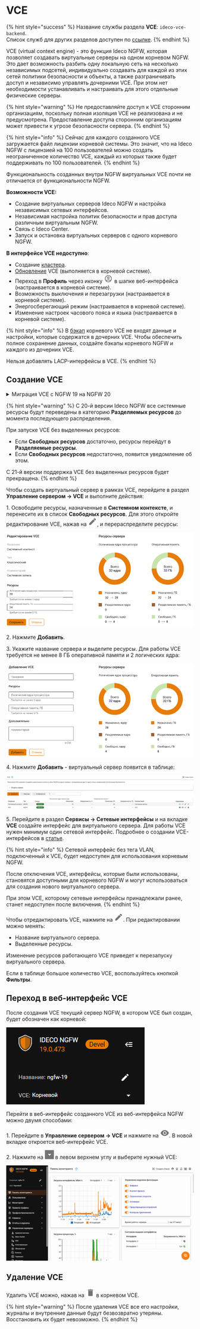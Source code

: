 # VCE

{% hint style="success" %}
Название службы раздела **VCE**: `ideco-vce-backend`. \
Список служб для других разделов доступен по [ссылке](/settings/server-management/terminal/README.md).
{% endhint %}

VCE (virtual context engine) - это функция Ideco NGFW, которая позволяет создавать виртуальные серверы на одном корневом NGFW. Это дает возможность разбить одну локальную сеть на несколько независимых подсетей, индивидуально создавать для каждой из этих сетей политики безопасности и объекты, а также разграничивать доступ и независимо управлять дочерними VCE. При этом нет необходимости устанавливать и настраивать для этого отдельные физические серверы.

{% hint style="warning" %}
Не предоставляйте доступ к VCE сторонним организациям, поскольку полная изоляция VCE не реализована и не предусмотрена. Предоставление доступа сторонним организациям может привести к угрозе безопасности сервера.
{% endhint %}

{% hint style="info" %}
Сейчас для каждого созданного VCE загружается файл лицензии корневой системы. Это значит, что на Ideco NGFW с лицензией на 100 пользователей можно создать неограниченное количество VCE, каждый из которых также будет поддерживать по 100 пользователей.
{% endhint %}

Функциональность созданных внутри NGFW виртуальных VCE почти не отличается от функциональности NGFW.

**Возможности VCE:**
* Создание виртуальных серверов Ideco NGFW и настройка независимых сетевых интерфейсов. 
* Независимая настройка политик безопасности и прав доступа различным виртуальным NGFW.
* Связь с Ideco Center.
* Запуск и остановка виртуальных серверов с одного корневого NGFW.

**В интерфейсе VCE недоступно**:

* Создание [кластера](/settings/server-management/cluster/cluster.md).
* [Обновление](/settings/server-management/server-update.md) VCE (выполняется в корневой системе).
* Переход в **Профиль** через иконку ![](/.gitbook/assets/icon-administrator.png) в шапке веб-интерфейса (настраивается в корневой системе).
* Возможность выключения и перезагрузки (настраивается в корневой системе).
* Энергосберегающий режим (настраивается в корневой системе).
* Изменение настроек часового пояса и языка (настраивается в корневой системе).

{% hint style="info" %}
В [бэкап](/settings/server-management/backup.md) корневого VCE не входят данные и настройки, которые содержатся в дочерних VCE. Чтобы обеспечить полное сохранение данных, создайте бэкапы корневого NGFW и каждого из дочерних VCE.

Нельзя добавлять LACP-интерфейсы в VCE.
{% endhint %}

## Создание VCE

<details> 

<summary>Миграция VCE с NGFW 19 на NGFW 20</summary>

1\. Выключите все работающие VCE, нажав ![](/.gitbook/assets/icon-bot-off.png).

2\. После выключения всех VCE нужно настроить **Системный контекст**, нажав ![](/.gitbook/assets/icon-edit.png). Выделите ресурсы, убедитесь, что системе выделено не менее 8 ГБ оперативной памяти и 2 логических ядер:

![](/.gitbook/assets/vce2.png)

В разделе **Ресурсы сервера** все ресурсы перейдут в категории **Назначено** и **Свободно**:
* Ресурсы в категории **Назначено** показывают, сколько выделено для редактируемого VCE. 
* Ресурсы в категории **Свободно** показывают, сколько можно выделить для других VCE.

3\. Отредактируйте оставшиеся VCE, выделив для них свободные ресурсы.

4\. Включите VCE, для которых были выделены ресурсы.

</details>

{% hint style="warning" %}
С 20-й версии Ideco NGFW все системные ресурсы будут переведены в категорию **Разделяемых ресурсов** до момента последующего распределения.

При запуске VCE без выделенных ресурсов:

*  Если **Свободных ресурсов** достаточно, ресурсы перейдут в **Разделяемые ресурсы**.
*  Если **Свободных ресурсов** недостаточно, появится уведомление об этом.

С 21-й версии поддержка VCE без выделенных ресурсов будет прекращена.
{% endhint %}

Чтобы создать виртуальный сервер в рамках VCE, перейдите в раздел **Управление сервером -> VCE** и выполните действия:

1\. Освободите ресурсы, назначенные в **Системном контексте**, и перенесите их в список **Свободных ресурсов**. Для этого откройте редактирование VCE, нажав на ![](/.gitbook/assets/icon-edit.png), и перераспределите ресурсы:

![](/.gitbook/assets/vce4.png)

2\. Нажмите **Добавить**.

3\. Укажите название сервера и выделите ресурсы. Для работы VCE требуется не менее 8 ГБ оперативной памяти и 2 логических ядра:

![](/.gitbook/assets/vce.png)

4\. Нажмите **Добавить** - виртуальный сервер появится в таблице:

![](/.gitbook/assets/vce1.png)

5\. Перейдите в раздел **Сервисы -> Сетевые интерфейсы** и на вкладке **VCE** создайте интерфейс для виртуального сервера. Для работы VCE нужен минимум один сетевой интерфейс. Подробнее о создании VCE-интерфейсов в [статье](/settings/services/connection-to-provider/README.md#vce-interfeisy).

{% hint style="info" %}
Сетевой интерфейс без тега VLAN, подключенный к VCE, будет недоступен для использования корневым NGFW.

После отключения VCE, интерфейсы, которые были использованы, становятся доступными для корневого NGFW и могут использоваться для создания нового виртуального сервера.

При этом VCE, которому сетевые интерфейсы принадлежали ранее, станет недоступен после включения.
{% endhint %}

Чтобы отредактировать VCE, нажмите на ![](/.gitbook/assets/icon-edit.png). При редактировании можно менять:
* Название виртуального сервера.
* Выделенные ресурсы.

Изменение ресурсов работающего VCE приведет к перезапуску виртуального сервера.

Если в таблице большое количество VCE, воспользуйтесь кнопкой **Фильтры**.

## Переход в веб-интерфейс VCE

После создания VCE текущий сервер NGFW, в котором VCE был создан, будет обозначен как корневой:

![](/.gitbook/assets/vce5.png)

Перейти в веб-интерфейс созданного VCE из веб-интерфейса NGFW можно двумя способами:

1\. Перейдите в **Управление сервером -> VCE** и нажмите на ![](/.gitbook/assets/icon-eye.png). В новой вкладке откроется веб-интерфейс VCE.

2\. Нажмите на ![](/.gitbook/assets/icon-cc.png) в левом верхнем углу и выберите нужный VCE:

![](/.gitbook/assets/vce2.gif)

<!-- После этого веб-интерфейс VCE откроется в текущей вкладке браузера. Меню интерфейса корневого NGFW будет свернуто, вернуться к нему можно, кликнув на панель слева. -->

## Удаление VCE

Удалить VCE можно, нажав на ![](/.gitbook/assets/icon-delete1.png) в корневом VCE.

{% hint style="warning" %}
После удаления VCE все его настройки, журналы и внутренние данные будут безвозвратно утеряны. Восстановить их будет невозможно.
{% endhint %}

